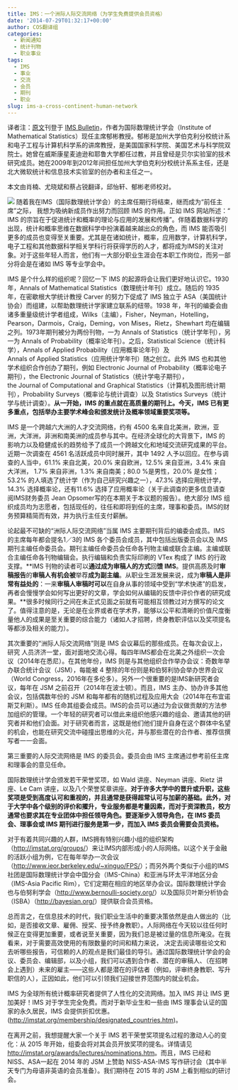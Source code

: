 ```yaml
---
title: IMS：一个洲际人际交流网络（为学生免费提供会员资格）
date: '2014-07-29T01:32:17+00:00'
author: COS翻译组
categories:
  - 新闻通知
  - 统计刊物
  - 职业事业
tags:
  - IMS
  - 事业
  - 交流
  - 会员
  - 期刊
  - 职业
slug: ims-a-cross-continent-human-network
---
```

译者注：[原文](http://bulletin.imstat.org/2014/07/ims-a-cross-continent-human-network-with-free-student-membership/)刊登于 [IMS Bulletin](http://bulletin.imstat.org/)，作者为国际数理统计学会（Institute of Mathematical Statistics）现任主席郁彬教授。郁彬是加州大学伯克利分校统计系和电子工程与计算机科学系的讲席教授，是美国国家科学院、美国艺术与科学院双院士。她曾在威斯康星麦迪逊和耶鲁大学都任过教，并且曾经是贝尔实验室的技术研究成员。她在2009年到2012年间担任加州大学伯克利分校统计系系主任，还是北大微软统计和信息技术实验室的创办者和主任之一。

本文由肖楠、尤晓斌和蔡占锐翻译，邱怡轩、郁彬老师校对。

![](http://bulletin.imstat.org/wp-content/uploads/Bin-Yu-2013.jpg) 随着我在IMS（国际数理统计学会）的主席任期行将结束，继而成为“前任主席”之际， 我想为吸纳新成员作出努力而回顾 IMS 的作用。正如 IMS 网站所述：“ IMS 的宗旨在于促进统计和概率的理论与应用的发展和传播”。伴随着数据科学的出现，统计和概率思维在数据科学中扮演着越来越出众的角色，而 IMS 能否吸引更多的成员也变得至关重要。尤其是在诸如统计，概率，应用数学，计算机科学，电子工程和其他数据科学相关学科行将获得学历的人才，都将成为IMS的关注对象。对于这些年轻人而言，他们有一大部分职业生涯会在本职工作岗位，而另一部分将会是在诸如 IMS 等专业学会中。

IMS 是个什么样的组织呢？回忆一下 IMS 的起源将会让我们更好地认识它。1930 年，Annals of Mathematical Statistics（数理统计年刊）成立。随后的 1935 年，在密歇根大学统计教授 Carver 的努力下促成了 IMS 独立于 ASA（美国统计协会）而组建，以帮助数理统计学家建立联系的纽带。1938 年，年刊的编委会由诸多重量级统计学者组成，Wilks（主编），Fisher，Neyman，Hotelling，Pearson，Darmois，Craig，Deming，von Mises，Rietz，Shewhart 均在编辑之列。1973年期刊被分为两份刊物，一为 Annals of Statistics（统计学年刊），另一为 Annals of Probability（概率论年刊）。之后，Statistical Science（统计科学），Annals of Applied Probability（应用概率论年刊）及 Annals of Applied Statistics（应用统计学年刊）随之创立。此外 IMS 也和其他学术组织合作创办了期刊，例如 Electronic Journal of Probability（概率论电子期刊），the Electronic Journal of Statistics（统计学电子期刊），the Journal of Computational and Graphical Statistics（计算机及图形统计期刊），Probability Surveys（概率论与统计调查）以及 Statistics Surveys（统计学与统计调查）。**从一开始，IMS 的重点就在高质量的期刊上。今天，IMS 已有更多重点，****包括****举办主要学术峰会和颁发统计****及****概率领域重要奖项****等****。**

<!--more-->

IMS 是一个跨越六大洲的人才交流网络，约有 4500 名来自北美洲，欧洲，亚洲，大洋洲，非洲和南美洲的成员参与其中。在经济全球化的大背景下，IMS 的影响力以及稳健成长的趋势给予了成员一个跨越文化和地域交流研究成果的平台。近期一次调查在 4561 名活跃成员中同时展开，其中 1492 人予以回应。在参与调查的人当中，61.1% 来自北美，20.0% 来自欧洲，12.5% 来自亚洲，3.4% 来自大洋洲， 1.7% 来自非洲，1.3% 来自南美；80.0 %是男性，20.0% 是女性；53.2% 的人填选了统计学（作为自己研究兴趣之一），47.3% 选择应用统计学，14.3% 选择概率论，还有11.6% 选择了应用概率论（关于此调查的更多信息请查阅IMS财务委员 Jean Opsomer写的在本期关于本议题的报告）。绝大部分 IMS 组织成员均为志愿者，包括现任的，往任和即将到任的主席，理事和委员。IMS的财务预算精简而有效，并为执行主任支付薪酬。

论起最不可缺的“洲际人际交流网络”当属 IMS 主要期刊背后的编委会成员。IMS 的主席每年都会提名1／3的 IMS 各个委员会成员，其中包括出版委员会以及 IMS 期刊主编任命委员会。期刊主编任命委员会任命各刊物主编或联合主编。主编或联合主编任命各刊物编辑会。执行编辑和负责实际印刷的 VTex 构成了 IMS 的行政支撑。**IMS 刊物的读者可以****通过成为审稿人的方式****回****馈 IMS****。提供高质及时****审稿报告****的****审稿人有机会被****举荐****成为副主编****。从职业生涯发展来说，成为****审稿人是非常有益处的****：一来****审稿人审稿时可以****在自身从事的领域中受到“学术快递”的启发，再者会慢慢学会如何写出更好的文章，学会如何从编辑的反馈中评价作者的研究成果。**很多时候同行之间在未正式见面之前就有可能相互领教过对方撰写的论文了。值得注意的是，无论是在业界或者在学术界，能够以公平和清晰的价值尺度衡量他人的成果是至关重要的综合能力（诸如人才招聘，终身教职评估以及奖项提名等都涉及相关的能力）。

其次重要的“洲际人际交流网络”则是 IMS 会议幕后的那些成员。在每次会议上，研究 人员济济一堂，面对面地交流心得。每四年IMS都会在北美之外组织一次会议（2014年在悉尼）。在其他年份，IMS 则是与其他组织合作举办会议：奇数年举办联合统计会议（JSM），每能被 4 整除的年份则是和伯努利协会举办世界会议（World Congress，2016年在多伦多）。另外一个很重要的是IMS新研究者会议，每年在 JSM 之前召开（2014年在波士顿）。而且，IMS 主办、协办许多其他会议，包括偶数年份的 JSM 和每年都有的随机过程及应用大会（2014年在布宜诺斯艾利斯）。IMS 任命其组委会成员。IMS的会员可以通过为会议做贡献的方法参加组织的管理。一个年轻的研究者可以借此来组织他感兴趣的组会、邀请其他的研究者并和他们会面。对于研究者而言，这既是他们他们提升自身在这个群体中名望的机会，也能在研究交流中碰撞出思维的火花，并与那些潜在的合作者、推荐信撰写者一一会面。

第三重要的人际交流网络是 IMS 的委员会。委员会由 IMS 主席通过参考前任主席和理事会的意见任命。

国际数理统计学会颁发若干荣誉奖项，如 Wald 讲座、Neyman 讲座、Rietz 讲座、Le Cam 讲座，以及八个荣誉奖章讲座。**对于许多大学中的晋升或升职，这些奖项是受到高度认可和重视的，并且通常是获得****超常****认可与加薪的基础。此外，对于大学中各个级别的评价和擢升，专业服务都是考量因素，而对于资深教员，校方通常也要求其在专业团体中担任领导角色。要逐渐步入领导角色，在 IMS 委员会、理事会或 IMS 期刊进行服务是第一步，而加入 IMS 委员会需要会员资格。**

对于有着共同兴趣的人群，IMS拥有特别兴趣小组的组织架构（<http://imstat.org/groups/>）来让IMS内部形成小的人际网络。以这个关于金融的活跃小组为例，它在每年举办一次会议（<http://www.ieor.berkeley.edu/~xinguo/FPS/>）；而另外两个类似于小组的IMS社团是国际数理统计学会中国分会（IMS-China）和亚洲与环太平洋地区分会（IMS-Asia Pacific Rim），它们定期在相应的地区举办会议。国际数理统计学会也与伯努利学会（<http://www.bernoulli-society.org/>）以及国际贝叶斯分析协会（ISBA）（<http://bayesian.org/>）提供联合会员资格。

总而言之，在信息技术的时代，我们职业生活中的重要决策依然是由人做出的（比如，是否接收文章、雇佣、授奖、授予终身教职）。人际网络在今天较以往任何时候正在变得更加重要，或者说至关重要，因为我们总是被过量的信息所淹没。在我看来，对于需要高效使用的有限数量的时间和精力来说， 决定去阅读哪些论文和去听哪些报告，可信赖的人的观点是我们最佳的导引。通过国际数理统计学会的会议、委员会、编辑部，以及小组，我们可以遇到合作者、潜在的审稿人、（在招聘会上遇到）未来的雇主——这些人都是潜在的评估者（例如，评审终身教职、写升职信的人），正因如此，他们可以引领我们迎接世界范围内的就业机会。

IMS 为全球所有统计概率研究者提供了人性化的交流网络。加入 IMS 并让 IMS 更加美好！IMS 对于学生完全免费。而对于新毕业生和一些由 IMS 理事会认证的国家的永久居民，IMS 会提供折扣优惠。(<http://imstat.org/membership/designated_countries.htm>)。

在离开之前，我想提醒大家一个关于 IMS 若干荣誉奖项提名过程的激动人心的变化：从 2015 年开始，组委会将对其会员开放奖项的提名。详情请见 <http://imstat.org/awards/lectures/nominations.htm>。而且，IMS 已经和 NISS、ASA一起在 2014 年的 JSM 上赞助 NISS-ASA-IMS 写作研讨会（其中半天专门为母语非英语的会员准备）。我们期待在 2015 年的 JSM 上看到相似的研讨会。
